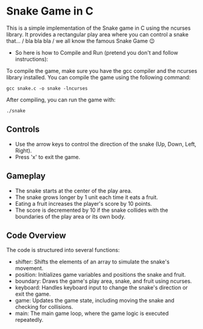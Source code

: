 # Snake Game in C

This is a simple implementation of the Snake game in C using the ncurses library. It provides a rectangular play area where you can control a snake that... / bla bla bla / we all know the famous Snake Game 😉 <br>
- So here is how to Compile and Run (pretend you don't and follow instructions):

To compile the game, make sure you have the gcc compiler and the ncurses library installed. You can compile the game using the following command:

```
gcc snake.c -o snake -lncurses
```
After compiling, you can run the game with:

```
./snake
```
## Controls

-  Use the arrow keys to control the direction of the snake (Up, Down, Left, Right).
-  Press 'x' to exit the game.

## Gameplay

- The snake starts at the center of the play area.
- The snake grows longer by 1 unit each time it eats a fruit.
- Eating a fruit increases the player's score by 10 points.
- The score is decremented by 10 if the snake collides with the boundaries of the play area or its own body.

## Code Overview

The code is structured into several functions:

- shifter: Shifts the elements of an array to simulate the snake's movement.
- position: Initializes game variables and positions the snake and fruit.
- boundary: Draws the game's play area, snake, and fruit using ncurses.
- keyboard: Handles keyboard input to change the snake's direction or exit the game.
- game: Updates the game state, including moving the snake and checking for collisions.
- main: The main game loop, where the game logic is executed repeatedly.
